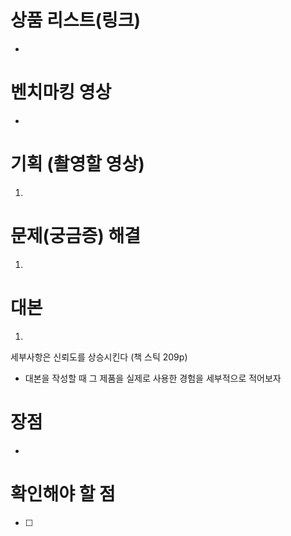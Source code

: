 # 상품 리스트(링크)
- []()

# 벤치마킹 영상
- 

# 기획 (촬영할 영상)
1. 


# 문제(궁금증) 해결
1. 

# 대본
1. 


세부사항은 신뢰도를 상승시킨다 (책 스틱 209p)
- 대본을 작성할 때 그 제품을 실제로 사용한 경험을 세부적으로 적어보자

# 장점
- 


# 확인해야 할 점
- [ ] 